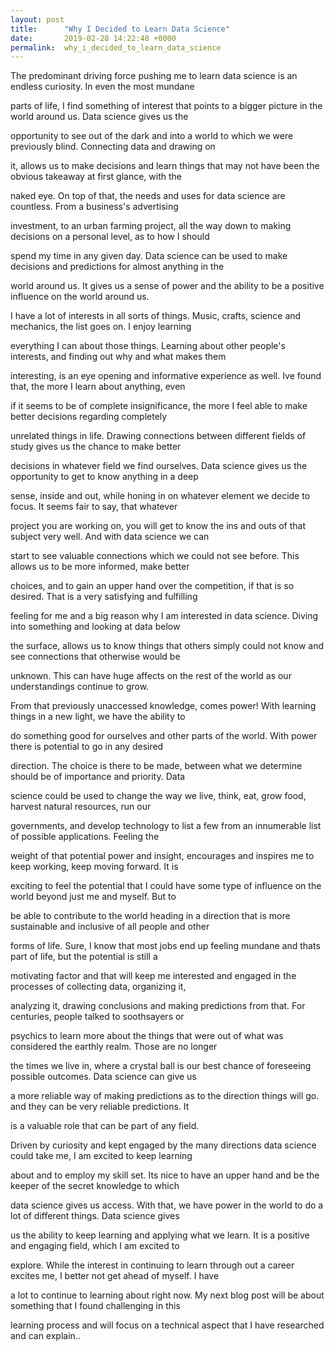 ```yaml
---
layout: post
title:      "Why I Decided to Learn Data Science"
date:       2019-02-28 14:22:48 +0000
permalink:  why_i_decided_to_learn_data_science
---
```






The predominant driving force pushing me to learn data science is an endless curiosity. In even the most mundane 

parts of life, I find something of interest that points to a bigger picture in the world around us. Data science gives us the 

opportunity to see out of the dark and into a world to which we were previously blind. Connecting data and drawing on 

it, allows us to make decisions and learn things that may not have been the obvious takeaway at first glance, with the 

naked eye. On top of that, the needs and uses for data science are countless. From a business's advertising 

investment, to an urban farming project, all the way down to making decisions on a personal level, as to how I should 

spend my time in any given day. Data science can be used to make decisions and predictions for almost anything in the 

world around us. It gives us a sense of power and the ability to be a positive influence on the world around us.






I have a lot of interests in all sorts of things. Music, crafts, science and mechanics, the list goes on. I enjoy learning 

everything I can about those things. Learning about other people's interests, and finding out why and what makes them 

interesting, is an eye opening and informative experience as well. Ive found that, the more I learn about anything, even 

if it seems to be of complete insignificance, the more I feel able to make better decisions regarding completely 

unrelated things in life. Drawing connections between different fields of study gives us the chance to make better 

decisions in whatever field we find ourselves. Data science gives us the opportunity to get to know anything in a deep 

sense, inside and out, while honing in on whatever element we decide to focus. It seems fair to say, that whatever 

project you are working on, you will get to know the ins and outs of that subject very well. And with data science we can 

start to see valuable connections which we could not see before.  This allows us to be more informed, make better 

choices, and to gain an upper hand over the competition, if that is so desired. That is a very satisfying and fulfilling 

feeling for me and a big reason why I am interested in data science. Diving into something and looking at data below 

the surface, allows us to know things that others simply could not know and see connections that otherwise would be 

unknown. This can have huge affects on the rest of the world as our understandings continue to grow.




From that previously unaccessed knowledge, comes power! With learning things in a new light, we have the ability to 

do something good for ourselves and other parts of the world. With power there is potential to go in any desired 

direction. The choice is there to be made, between what we determine  should be of importance and priority. Data 

science could be used to change the way we live, think, eat, grow food, harvest natural resources, run our 

governments, and develop technology to list  a few from an innumerable list of possible applications. Feeling the 

weight of that potential power and insight, encourages and inspires me to keep working, keep moving forward. It is 

exciting to feel the potential that I could have some type of influence on the world beyond just me and myself.  But to 







be able to contribute to the world heading in a direction that is more sustainable and inclusive of all people and other 

forms of life. Sure, I know that most jobs end up feeling mundane and thats part of life, but the potential is still a 

motivating factor and that will keep me interested and engaged in the processes of collecting data, organizing it, 

analyzing it, drawing conclusions and making predictions from that. For centuries, people talked to soothsayers or 

psychics to learn more about the things that were out of what was considered the earthly realm.  Those are no longer 

the times we live in, where a crystal ball is our best chance of foreseeing possible outcomes. Data science can give us 

a more reliable way of making predictions as to the direction things will go. and they can be very reliable predictions. It 

is a valuable role that can be part of any field.






Driven by curiosity and kept engaged by the many directions data science could take me, I am excited to keep learning 

about and to employ my skill set. Its nice to have an upper hand and be the keeper of the secret knowledge to which 

data science gives us access. With that, we have power in the world to do a lot of different things. Data science gives 

us the ability to keep learning and applying what we learn. It is a positive and engaging field, which I am excited to 

explore. While the interest in continuing to learn through out a career excites me, I better not get ahead of myself. I have 

a lot to continue to learning about right now. My next blog post will be about something that I found challenging in this 

learning process and will focus on a technical aspect that I have researched and can explain..







